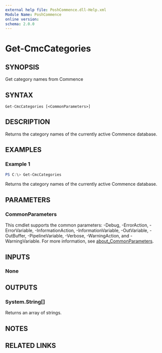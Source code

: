 ```yaml
---
external help file: PoshCommence.dll-Help.xml
Module Name: PoshCommence
online version:
schema: 2.0.0
---
```


# Get-CmcCategories

## SYNOPSIS
Get category names from Commence

## SYNTAX

```
Get-CmcCategories [<CommonParameters>]
```

## DESCRIPTION
Returns the category names of the currently active Commence database.

## EXAMPLES

### Example 1
```powershell
PS C:\> Get-CmcCategories
```

Returns the category names of the currently active Commence database.

## PARAMETERS

### CommonParameters
This cmdlet supports the common parameters: -Debug, -ErrorAction, -ErrorVariable, -InformationAction, -InformationVariable, -OutVariable, -OutBuffer, -PipelineVariable, -Verbose, -WarningAction, and -WarningVariable. For more information, see [about_CommonParameters](http://go.microsoft.com/fwlink/?LinkID=113216).

## INPUTS

### None

## OUTPUTS

### System.String[]
Returns an array of strings.

## NOTES

## RELATED LINKS
